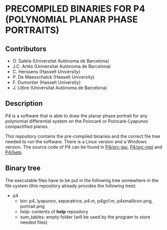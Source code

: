 # PRECOMPILED BINARIES FOR P4 (POLYNOMIAL PLANAR PHASE PORTRAITS)

## Contributors

- O. Saleta (Universitat Autònoma de Barcelona)
- J.C. Artés (Universitat Autònoma de Barcelona)
- C. Herssens (Hasselt University)
- P. De Maesschalck (Hasselt University)
- F. Dumortier (Hasselt University)
- J. Llibre (Universitat Autònoma de Barcelona)

## Description

P4 is a software that is able to draw the planar phase portrait for any polynomial differential system on the Poincaré or Poincaré-Lyapunov compactified planes.

This repository contains the pre-compiled binaries and the correct file tree needed to run the software. There is a Linux version and a Windows version. The source code of P4 can be found in <a href="https://github.com/oscarsaleta/P4-src-gui">P4/src-gui</a>, <a href="https://github.com/oscarsaleta/P4-src-mpl">P4/src-mpl</a> and <a href="https://github.com/oscarsaleta/P4-help">P4/help</a>.

## Binary tree

The executable files have to be put in the following tree somewhere in the file system (this repository already provides the following tree):

* p4
    * bin: p4, lyapunov, separatrice, p4.m, p4gcf.m, p4smallicon.png, portrait.png
    * help: contents of **help** repository
    * sum_tables: empty folder (will be used by the program to store needed files)